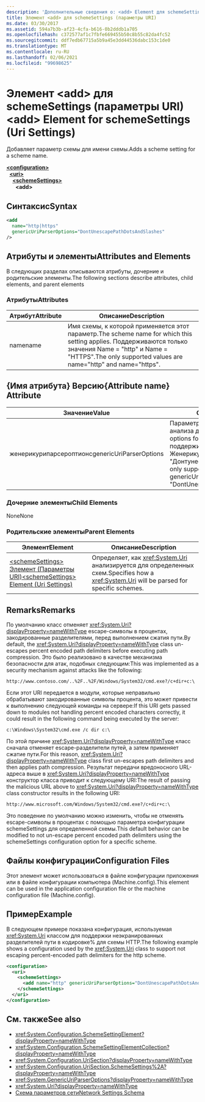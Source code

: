 ```yaml
---
description: 'Дополнительные сведения о: <add> Element для schemeSettings (Параметры URI)'
title: Элемент <add> для schemeSettings (параметры URI)
ms.date: 03/30/2017
ms.assetid: 594a7b3b-af23-4cfa-b616-0b2dddb1a705
ms.openlocfilehash: c372577af1c7fbfe669455b50c8b55c82da4fc52
ms.sourcegitcommit: ddf7edb67715a5b9a45e3dd44536dabc153c1de0
ms.translationtype: MT
ms.contentlocale: ru-RU
ms.lasthandoff: 02/06/2021
ms.locfileid: "99698625"
---
```

# <a name="add-element-for-schemesettings-uri-settings"></a><span data-ttu-id="4f74e-103">Элемент \<add> для schemeSettings (параметры URI)</span><span class="sxs-lookup"><span data-stu-id="4f74e-103">\<add> Element for schemeSettings (Uri Settings)</span></span>

<span data-ttu-id="4f74e-104">Добавляет параметр схемы для имени схемы.</span><span class="sxs-lookup"><span data-stu-id="4f74e-104">Adds a scheme setting for a scheme name.</span></span>  

[**\<configuration>**](../configuration-element.md)\
&nbsp;&nbsp;[**\<uri>**](uri-element-uri-settings.md)\
&nbsp;&nbsp;&nbsp;&nbsp;[**\<schemeSettings>**](schemesettings-element-uri-settings.md)\
&nbsp;&nbsp;&nbsp;&nbsp;&nbsp;&nbsp;**\<add>**

## <a name="syntax"></a><span data-ttu-id="4f74e-105">Синтаксис</span><span class="sxs-lookup"><span data-stu-id="4f74e-105">Syntax</span></span>  
  
```xml  
<add
  name="http|https"
  genericUriParserOptions="DontUnescapePathDotsAndSlashes"
/>  
```  
  
## <a name="attributes-and-elements"></a><span data-ttu-id="4f74e-106">Атрибуты и элементы</span><span class="sxs-lookup"><span data-stu-id="4f74e-106">Attributes and Elements</span></span>  

 <span data-ttu-id="4f74e-107">В следующих разделах описываются атрибуты, дочерние и родительские элементы.</span><span class="sxs-lookup"><span data-stu-id="4f74e-107">The following sections describe attributes, child elements, and parent elements</span></span>  
  
### <a name="attributes"></a><span data-ttu-id="4f74e-108">Атрибуты</span><span class="sxs-lookup"><span data-stu-id="4f74e-108">Attributes</span></span>  
  
|<span data-ttu-id="4f74e-109">Атрибут</span><span class="sxs-lookup"><span data-stu-id="4f74e-109">Attribute</span></span>|<span data-ttu-id="4f74e-110">Описание</span><span class="sxs-lookup"><span data-stu-id="4f74e-110">Description</span></span>|  
|---------------|-----------------|  
|<span data-ttu-id="4f74e-111">name</span><span class="sxs-lookup"><span data-stu-id="4f74e-111">name</span></span>|<span data-ttu-id="4f74e-112">Имя схемы, к которой применяется этот параметр.</span><span class="sxs-lookup"><span data-stu-id="4f74e-112">The scheme name for which this setting applies.</span></span> <span data-ttu-id="4f74e-113">Поддерживаются только значения Name = "http" и Name = "HTTPS".</span><span class="sxs-lookup"><span data-stu-id="4f74e-113">The only supported values are name="http" and name="https".</span></span>|  
  
## <a name="attribute-name-attribute"></a><span data-ttu-id="4f74e-114">{Имя атрибута} Версию</span><span class="sxs-lookup"><span data-stu-id="4f74e-114">{Attribute name} Attribute</span></span>  
  
|<span data-ttu-id="4f74e-115">Значение</span><span class="sxs-lookup"><span data-stu-id="4f74e-115">Value</span></span>|<span data-ttu-id="4f74e-116">Описание</span><span class="sxs-lookup"><span data-stu-id="4f74e-116">Description</span></span>|  
|-----------|-----------------|  
|<span data-ttu-id="4f74e-117">женерикурипарсероптионс</span><span class="sxs-lookup"><span data-stu-id="4f74e-117">genericUriParserOptions</span></span>|<span data-ttu-id="4f74e-118">Параметры средства синтаксического анализа для этой схемы.</span><span class="sxs-lookup"><span data-stu-id="4f74e-118">The parser options for this scheme.</span></span> <span data-ttu-id="4f74e-119">Единственное поддерживаемое значение — Женерикурипарсероптионс = "Донтунескапепасдотсандслашес".</span><span class="sxs-lookup"><span data-stu-id="4f74e-119">The only supported value is genericUriParserOptions= "DontUnescapePathDotsAndSlashes".</span></span>|  
  
### <a name="child-elements"></a><span data-ttu-id="4f74e-120">Дочерние элементы</span><span class="sxs-lookup"><span data-stu-id="4f74e-120">Child Elements</span></span>  

 <span data-ttu-id="4f74e-121">None</span><span class="sxs-lookup"><span data-stu-id="4f74e-121">None</span></span>  
  
### <a name="parent-elements"></a><span data-ttu-id="4f74e-122">Родительские элементы</span><span class="sxs-lookup"><span data-stu-id="4f74e-122">Parent Elements</span></span>  
  
|<span data-ttu-id="4f74e-123">Элемент</span><span class="sxs-lookup"><span data-stu-id="4f74e-123">Element</span></span>|<span data-ttu-id="4f74e-124">Описание</span><span class="sxs-lookup"><span data-stu-id="4f74e-124">Description</span></span>|  
|-------------|-----------------|  
|[<span data-ttu-id="4f74e-125">\<schemeSettings> Элемент (Параметры URI)</span><span class="sxs-lookup"><span data-stu-id="4f74e-125">\<schemeSettings> Element (Uri Settings)</span></span>](schemesettings-element-uri-settings.md)|<span data-ttu-id="4f74e-126">Определяет, как <xref:System.Uri> анализируется для определенных схем.</span><span class="sxs-lookup"><span data-stu-id="4f74e-126">Specifies how a <xref:System.Uri> will be parsed for specific schemes.</span></span>|  
  
## <a name="remarks"></a><span data-ttu-id="4f74e-127">Remarks</span><span class="sxs-lookup"><span data-stu-id="4f74e-127">Remarks</span></span>  

 <span data-ttu-id="4f74e-128">По умолчанию класс отменяет <xref:System.Uri?displayProperty=nameWithType> escape-символы в процентах, закодированные разделителями, перед выполнением сжатия пути.</span><span class="sxs-lookup"><span data-stu-id="4f74e-128">By default, the <xref:System.Uri?displayProperty=nameWithType> class un-escapes percent encoded path delimiters before executing path compression.</span></span> <span data-ttu-id="4f74e-129">Это было реализовано в качестве механизма безопасности для атак, подобных следующим:</span><span class="sxs-lookup"><span data-stu-id="4f74e-129">This was implemented as a security mechanism against attacks like the following:</span></span>  
  
 `http://www.contoso.com/..%2F..%2F/Windows/System32/cmd.exe?/c+dir+c:\`  
  
 <span data-ttu-id="4f74e-130">Если этот URI передается в модули, которые неправильно обрабатывают закодированные символы процента, это может привести к выполнению следующей команды на сервере:</span><span class="sxs-lookup"><span data-stu-id="4f74e-130">If this URI gets passed down to modules not handling percent encoded characters correctly, it could result in the following command being executed by the server:</span></span>  
  
 `c:\Windows\System32\cmd.exe /c dir c:\`  
  
 <span data-ttu-id="4f74e-131">По этой причине <xref:System.Uri?displayProperty=nameWithType> класс сначала отменяет escape-разделители путей, а затем применяет сжатие пути.</span><span class="sxs-lookup"><span data-stu-id="4f74e-131">For this reason, <xref:System.Uri?displayProperty=nameWithType> class first un-escapes path delimiters and then applies path compression.</span></span> <span data-ttu-id="4f74e-132">Результат передачи вредоносного URL-адреса выше в <xref:System.Uri?displayProperty=nameWithType> конструктор класса приводит к следующему URI:</span><span class="sxs-lookup"><span data-stu-id="4f74e-132">The result of passing the malicious URL above to <xref:System.Uri?displayProperty=nameWithType> class constructor results in the following URI:</span></span>  
  
 `http://www.microsoft.com/Windows/System32/cmd.exe?/c+dir+c:\`  
  
 <span data-ttu-id="4f74e-133">Это поведение по умолчанию можно изменить, чтобы не отменять escape-символы в процентах с помощью параметра конфигурации schemeSettings для определенной схемы.</span><span class="sxs-lookup"><span data-stu-id="4f74e-133">This default behavior can be modified to not un-escape percent encoded path delimiters using the schemeSettings configuration option for a specific scheme.</span></span>  
  
## <a name="configuration-files"></a><span data-ttu-id="4f74e-134">Файлы конфигурации</span><span class="sxs-lookup"><span data-stu-id="4f74e-134">Configuration Files</span></span>  

 <span data-ttu-id="4f74e-135">Этот элемент может использоваться в файле конфигурации приложения или в файле конфигурации компьютера (Machine.config).</span><span class="sxs-lookup"><span data-stu-id="4f74e-135">This element can be used in the application configuration file or the machine configuration file (Machine.config).</span></span>  
  
## <a name="example"></a><span data-ttu-id="4f74e-136">Пример</span><span class="sxs-lookup"><span data-stu-id="4f74e-136">Example</span></span>  

 <span data-ttu-id="4f74e-137">В следующем примере показана конфигурация, используемая <xref:System.Uri> классом для поддержки неэкранированных разделителей пути в кодировке% для схемы HTTP.</span><span class="sxs-lookup"><span data-stu-id="4f74e-137">The following example shows a configuration used by the <xref:System.Uri> class to support not escaping percent-encoded path delimiters for the http scheme.</span></span>  
  
```xml  
<configuration>  
  <uri>  
    <schemeSettings>  
      <add name="http" genericUriParserOptions="DontUnescapePathDotsAndSlashes"/>  
    </schemeSettings>  
  </uri>  
</configuration>  
```  
  
## <a name="see-also"></a><span data-ttu-id="4f74e-138">См. также</span><span class="sxs-lookup"><span data-stu-id="4f74e-138">See also</span></span>

- <xref:System.Configuration.SchemeSettingElement?displayProperty=nameWithType>
- <xref:System.Configuration.SchemeSettingElementCollection?displayProperty=nameWithType>
- <xref:System.Configuration.UriSection?displayProperty=nameWithType>
- <xref:System.Configuration.UriSection.SchemeSettings%2A?displayProperty=nameWithType>
- <xref:System.GenericUriParserOptions?displayProperty=nameWithType>
- <xref:System.Uri?displayProperty=nameWithType>
- [<span data-ttu-id="4f74e-139">Схема параметров сети</span><span class="sxs-lookup"><span data-stu-id="4f74e-139">Network Settings Schema</span></span>](index.md)
